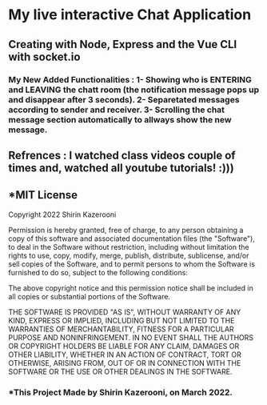 # My live interactive Chat Application

## Creating with Node, Express and the Vue CLI with socket.io

### My New Added Functionalities : 1- Showing who is ENTERING and LEAVING the chatt room (the notification message pops up and disappear after 3 seconds). 2- Separetated messages according to sender and receiver. 3- Scrolling the chat message section automatically to allways show the new message.

## Refrences : I watched class videos couple of times and, watched all youtube tutorials! :)))

## \*MIT License

Copyright 2022 Shirin Kazerooni

Permission is hereby granted, free of charge, to any person obtaining a copy of this software and associated documentation files (the "Software"), to deal in the Software without restriction, including without limitation the rights to use, copy, modify, merge, publish, distribute, sublicense, and/or sell copies of the Software, and to permit persons to whom the Software is furnished to do so, subject to the following conditions:

The above copyright notice and this permission notice shall be included in all copies or substantial portions of the Software.

THE SOFTWARE IS PROVIDED "AS IS", WITHOUT WARRANTY OF ANY KIND, EXPRESS OR IMPLIED, INCLUDING BUT NOT LIMITED TO THE WARRANTIES OF MERCHANTABILITY, FITNESS FOR A PARTICULAR PURPOSE AND NONINFRINGEMENT. IN NO EVENT SHALL THE AUTHORS OR COPYRIGHT HOLDERS BE LIABLE FOR ANY CLAIM, DAMAGES OR OTHER LIABILITY, WHETHER IN AN ACTION OF CONTRACT, TORT OR OTHERWISE, ARISING FROM, OUT OF OR IN CONNECTION WITH THE SOFTWARE OR THE USE OR OTHER DEALINGS IN THE SOFTWARE.

### \*This Project Made by Shirin Kazerooni, on March 2022.
